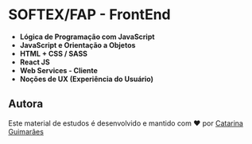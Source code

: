 # SOFTEX/FAP - FrontEnd
- **Lógica de Programação com JavaScript**
- **JavaScript e Orientação a Objetos**
- **HTML + CSS / SASS**
- **React JS**
- **Web Services - Cliente**
- **Noções de UX (Experiência do Usuário)**

## Autora

Este material de estudos é desenvolvido e mantido com ❤️ por [Catarina Guimarães](https://github.com/catarinaguima) 
